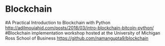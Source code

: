 # Blockchain
#A Practical Introduction to Blockchain with Python
http://adilmoujahid.com/posts/2018/03/intro-blockchain-bitcoin-python/
#Blockchain implementation workshop hosted at the University of Michigan Ross School of Business
https://github.com/namangupta9/blockchain
